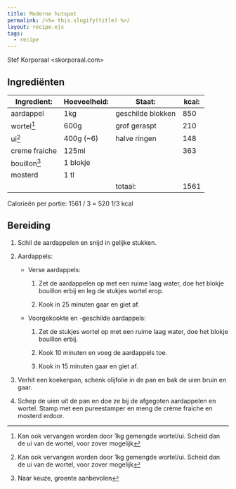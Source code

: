 ```yaml
---
title: Moderne hutspot
permalink: /<%= this.slugify(title) %>/
layout: recipe.ejs
tags:
  - recipe
---
```


Stef Korporaal <skorporaal.com>

## Ingrediënten

| Ingredient:   | Hoeveelheid: | Staat:            | kcal: |
| ------------- | ------------ | ----------------- | ----- |
| aardappel     | 1kg          | geschilde blokken | 850   |
| wortel[^1]    | 600g         | grof geraspt      | 210   |
| ui[^1]        | 400g (~6)    | halve ringen      | 148   |
| creme fraiche | 125ml        |                   | 363   |
| bouillon[^2]  | 1 blokje     |                   |       |
| mosterd       | 1 tl         |                   |       |
|               |              | totaal:           | 1561  |

[^1]: Kan ook vervangen worden door 1kg gemengde wortel/ui. Scheid dan de ui van de wortel, voor zover mogelijk
[^2]: Naar keuze, groente aanbevolen

Calorieën per portie: 1561 / 3 = 520 1/3 kcal

## Bereiding

1. Schil de aardappelen en snijd in gelijke stukken.

1. Aardappels:

   - Verse aardappels:

     1. Zet de aardappelen op met een ruime laag water, doe het blokje bouillon erbij en leg de stukjes wortel erop.

     1. Kook in 25 minuten gaar en giet af.

   - Voorgekookte en -geschilde aardappels:

     1. Zet de stukjes wortel op met een ruime laag water, doe het blokje bouillon erbij.

     1. Kook 10 minuten en voeg de aardappels toe.

     1. Kook in 15 minuten gaar en giet af.

1. Verhit een koekenpan, schenk olijfolie in de pan en bak de uien bruin en gaar.

1. Schep de uien uit de pan en doe ze bij de afgegoten aardappelen en wortel. Stamp met een pureestamper en meng de crème fraiche en mosterd erdoor.
